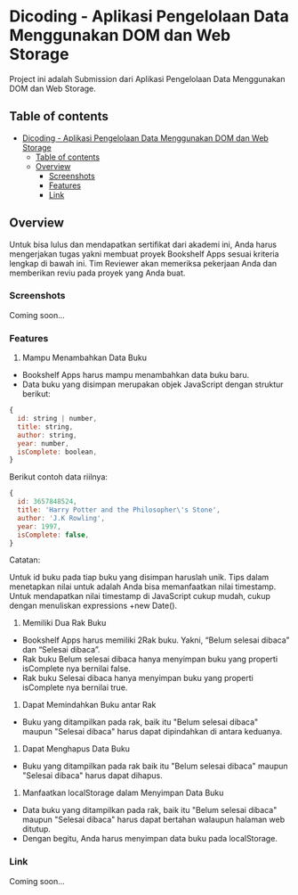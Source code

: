 # Dicoding - Aplikasi Pengelolaan Data Menggunakan DOM dan Web Storage

Project ini adalah Submission dari Aplikasi Pengelolaan Data Menggunakan DOM dan Web Storage.

## Table of contents

- [Dicoding - Aplikasi Pengelolaan Data Menggunakan DOM dan Web Storage](#dicoding---aplikasi-pengelolaan-data-menggunakan-dom-dan-web-storage)
  - [Table of contents](#table-of-contents)
  - [Overview](#overview)
    - [Screenshots](#screenshots)
    - [Features](#features)
    - [Link](#link)

## Overview

Untuk bisa lulus dan mendapatkan sertifikat dari akademi ini, Anda harus mengerjakan tugas yakni membuat proyek Bookshelf Apps sesuai kriteria lengkap di bawah ini. Tim Reviewer akan memeriksa pekerjaan Anda dan memberikan reviu pada proyek yang Anda buat.

### Screenshots

Coming soon...

### Features

1. Mampu Menambahkan Data Buku

- Bookshelf Apps harus mampu menambahkan data buku baru.
- Data buku yang disimpan merupakan objek JavaScript dengan struktur berikut:

```javascript
{
  id: string | number,
  title: string,
  author: string,
  year: number,
  isComplete: boolean,
}
```

Berikut contoh data riilnya:

```javascript
{
  id: 3657848524,
  title: 'Harry Potter and the Philosopher\'s Stone',
  author: 'J.K Rowling',
  year: 1997,
  isComplete: false,
}
```

Catatan:

Untuk id buku pada tiap buku yang disimpan haruslah unik. Tips dalam menetapkan nilai untuk adalah Anda bisa memanfaatkan nilai timestamp. Untuk mendapatkan nilai timestamp di JavaScript cukup mudah, cukup dengan menuliskan expressions +new Date().

1. Memiliki Dua Rak Buku

- Bookshelf Apps harus memiliki 2Rak buku. Yakni, “Belum selesai dibaca” dan “Selesai dibaca”.
- Rak buku Belum selesai dibaca hanya menyimpan buku yang properti isComplete nya bernilai false.
- Rak buku Selesai dibaca hanya menyimpan buku yang properti isComplete nya bernilai true.

1. Dapat Memindahkan Buku antar Rak

- Buku yang ditampilkan pada rak, baik itu "Belum selesai dibaca" maupun "Selesai dibaca" harus dapat dipindahkan di antara keduanya.

1. Dapat Menghapus Data Buku

- Buku yang ditampilkan pada rak baik itu "Belum selesai dibaca" maupun "Selesai dibaca" harus dapat dihapus.

1. Manfaatkan localStorage dalam Menyimpan Data Buku

- Data buku yang ditampilkan pada rak, baik itu "Belum selesai dibaca" maupun "Selesai dibaca" harus dapat bertahan walaupun halaman web ditutup.
- Dengan begitu, Anda harus menyimpan data buku pada localStorage.

### Link

Coming soon...
